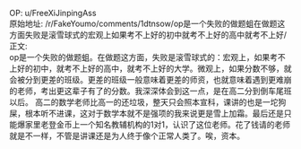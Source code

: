 
OP: u/FreeXiJinpingAss  
原始地址: /r/FakeYoumo/comments/1dtnsow/op是一个失败的做题蛆在做题这方面失败是滚雪球式的宏观上如果考不上好的初中就考不上好的高中就考不上好/  
正文:  
op是一个失败的做题蛆。在做题这方面，失败是滚雪球式的：宏观上，如果考不上好的初中，就考不上好的高中，就考不上好的大学。微观上，如果分数不够，就会被分到更差的班级。更差的班级一般意味着更差的师资，也就意味着遇到更难崩的老师，考出更这辈子有了的分数。我深深体会到这一点，是在高二分到倒车尾班以后。 高二的数学老师比高一的还垃圾，整天只会照本宣科，课讲的也是一坨狗屎，根本听不进课，这对于数学本就不是强项的我来说更是雪上加霜。最后还是只能爆家里老登金币上一个知名教辅机构的1对1，认识了这位老师。花了钱请的老师就是不一样，不管是讲课还是为人终于像个正常人类了。唉，资本。  

